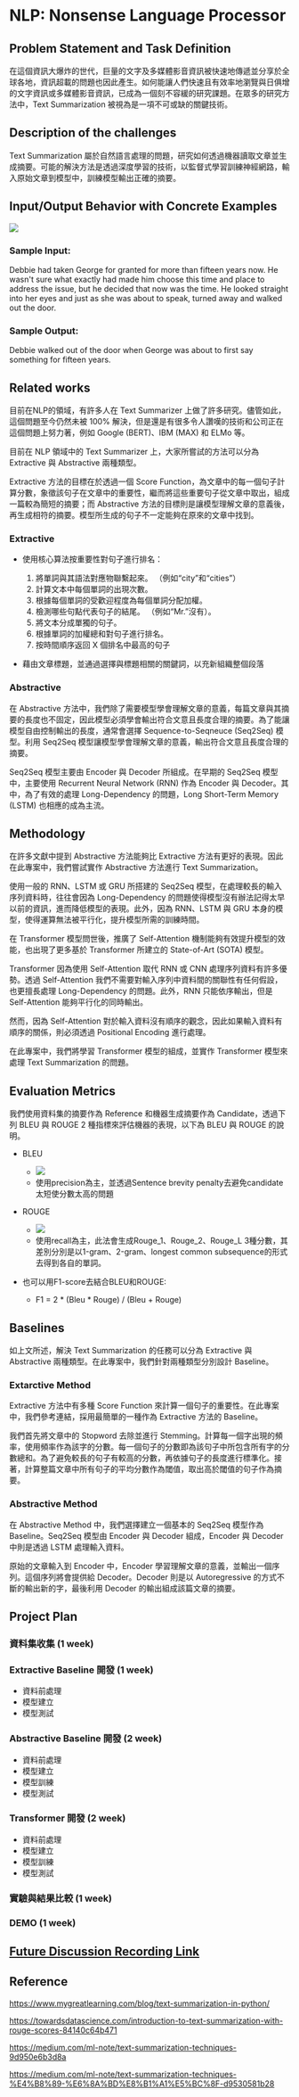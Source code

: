 # NLP: Nonsense Language Processor

## Problem Statement and Task Definition

在這個資訊大爆炸的世代，巨量的文字及多媒體影音資訊被快速地傳遞並分享於全球各地，資訊超載的問題也因此產生。如何能讓人們快速且有效率地瀏覽與日俱增的文字資訊或多媒體影音資訊，已成為一個刻不容緩的研究課題。在眾多的研究方法中，Text Summarization 被視為是一項不可或缺的關鍵技術。

## Description of the challenges
Text Summarization 屬於自然語言處理的問題，研究如何透過機器讀取文章並生成摘要。可能的解決方法是透過深度學習的技術，以監督式學習訓練神經網路，輸入原始文章到模型中，訓練模型輸出正確的摘要。

## Input/Output Behavior with Concrete Examples

![](https://i.imgur.com/iffXVp2.png)

### Sample Input:
Debbie had taken George for granted for more than fifteen years now. He wasn't sure what exactly had made him choose this time and place to address the issue, but he decided that now was the time. He looked straight into her eyes and just as she was about to speak, turned away and walked out the door.

### Sample Output:
Debbie walked out of the door when George was about to first say something for fifteen years.

## Related works

目前在NLP的領域，有許多人在 Text Summarizer 上做了許多研究。儘管如此，這個問題至今仍然未被 100% 解決，但是還是有很多令人讚嘆的技術和公司正在這個問題上努力著，例如 Google (BERT)、IBM (MAX) 和 ELMo 等。

目前在 NLP 領域中的 Text Summarizer 上，大家所嘗試的方法可以分為 Extractive 與 Abstractive 兩種類型。

Extractive 方法的目標在於透過一個 Score Function，為文章中的每一個句子計算分數，象徵該句子在文章中的重要性，繼而將這些重要句子從文章中取出，組成一篇較為簡短的摘要；而 Abstractive 方法的目標則是讓模型理解文章的意義後，再生成相符的摘要。模型所生成的句子不一定能夠在原來的文章中找到。

### Extractive
- 使用核心算法按重要性對句子進行排名：
  1.  將單詞與其語法對應物聯繫起來。 （例如“city”和“cities”）
  2.  計算文本中每個單詞的出現次數。
  3.  根據每個單詞的受歡迎程度為每個單詞分配加權。
  5.  檢測哪些句點代表句子的結尾。 （例如“Mr.”沒有）。
  6.  將文本分成單獨的句子。
  7.  根據單詞的加權總和對句子進行排名。
  8.  按時間順序返回 X 個排名中最高的句子

- 藉由文章標題，並通過選擇與標題相關的關鍵詞，以充新組織整個段落

### Abstractive

在 Abstractive 方法中，我們除了需要模型學會理解文章的意義，每篇文章與其摘要的長度也不固定，因此模型必須學會輸出符合文意且長度合理的摘要。為了能讓模型自由控制輸出的長度，通常會選擇 Sequence-to-Seqneuce (Seq2Seq) 模型。利用 Seq2Seq 模型讓模型學會理解文章的意義，輸出符合文意且長度合理的摘要。

Seq2Seq 模型主要由 Encoder 與 Decoder 所組成。在早期的 Seq2Seq 模型中，主要使用 Recurrent Neural Network (RNN) 作為 Encoder 與 Decoder。其中，為了有效的處理 Long-Dependency 的問題，Long Short-Term Memory (LSTM) 也相應的成為主流。


## Methodology

在許多文獻中提到 Abstractive 方法能夠比 Extractive 方法有更好的表現。因此在此專案中，我們嘗試實作 Abstractive 方法進行 Text Summarization。

使用一般的 RNN、LSTM 或 GRU 所搭建的 Seq2Seq 模型，在處理較長的輸入序列資料時，往往會因為 Long-Dependency 的問題使得模型沒有辦法記得太早以前的資訊，進而降低模型的表現。此外，因為 RNN、LSTM 與 GRU 本身的模型，使得運算無法被平行化，提升模型所需的訓練時間。

在 Transformer 模型問世後，推廣了 Self-Attention 機制能夠有效提升模型的效能，也出現了更多基於 Transformer 所建立的 State-of-Art (SOTA) 模型。

Transformer 因為使用 Self-Attention 取代 RNN 或 CNN 處理序列資料有許多優勢。透過 Self-Attention 我們不需要對輸入序列中資料間的關聯性有任何假設，也更擅長處理 Long-Dependency 的問題。此外，RNN 只能依序輸出，但是 Self-Attention 能夠平行化的同時輸出。

然而，因為 Self-Attention 對於輸入資料沒有順序的觀念，因此如果輸入資料有順序的關係，則必須透過 Positional Encoding 進行處理。

在此專案中，我們將學習 Transformer 模型的組成，並實作 Transformer 模型來處理 Text Summarization 的問題。

## Evaluation Metrics

我們使用資料集的摘要作為 Reference 和機器生成摘要作為 Candidate，透過下列 BLEU 與 ROUGE 2 種指標來評估機器的表現，以下為 BLEU 與 ROUGE 的說明。

- BLEU
    - ![](https://imgur.com/ohYv39X)
    - 使用precision為主，並透過Sentence brevity penalty去避免candidate太短使分數太高的問題
    
- ROUGE
    - ![](https://imgur.com/1HJadju)
    - 使用recall為主，此法會生成Rouge_1、Rouge_2、Rouge_L 3種分數，其差別分別是以1-gram、2-gram、longest common subsequence的形式去得到各自的單詞。

- 也可以用F1-score去結合BLEU和ROUGE:
    - F1 = 2 * (Bleu * Rouge) / (Bleu + Rouge)


## Baselines
如上文所述，解決 Text Summarization 的任務可以分為 Extractive 與 Abstractive 兩種類型。在此專案中，我們針對兩種類型分別設計 Baseline。

### Extarctive Method

Extractive 方法中有多種 Score Function 來計算一個句子的重要性。在此專案中，我們參考連結，採用最簡單的一種作為 Extractive 方法的 Baseline。

我們首先將文章中的 Stopword 去除並進行 Stemming。計算每一個字出現的頻率，使用頻率作為該字的分數。每一個句子的分數即為該句子中所包含所有字的分數總和。為了避免較長的句子有較高的分數，再依據句子的長度進行標準化。接著，計算整篇文章中所有句子的平均分數作為閾值，取出高於閾值的句子作為摘要。
    
### Abstractive Method

在 Abstractive Method 中，我們選擇建立一個基本的 Seq2Seq 模型作為 Baseline。Seq2Seq 模型由 Encoder 與 Decoder 組成，Encoder 與 Decoder 中則是透過 LSTM 處理輸入資料。

原始的文章輸入到 Encoder 中，Encoder 學習理解文章的意義，並輸出一個序列。這個序列將會提供給 Decoder。Decoder 則是以 Autoregressive 的方式不斷的輸出新的字，最後利用 Decoder 的輸出組成該篇文章的摘要。


## Project Plan

### 資料集收集 (1 week)
### Extractive Baseline 開發 (1 week)
- 資料前處理
- 模型建立
- 模型測試
### Abstractive Baseline 開發 (2 week)
- 資料前處理
- 模型建立
- 模型訓練
- 模型測試
### Transformer 開發 (2 week)
- 資料前處理
- 模型建立
- 模型訓練
- 模型測試
### 實驗與結果比較 (1 week)
### DEMO (1 week)

## [Future Discussion Recording Link](https://hackmd.io/@JonathanLiu/Hy8PWZw4q)

## Reference
https://www.mygreatlearning.com/blog/text-summarization-in-python/

https://towardsdatascience.com/introduction-to-text-summarization-with-rouge-scores-84140c64b471

https://medium.com/ml-note/text-summarization-techniques-9d950e6b3d8a

https://medium.com/ml-note/text-summarization-techniques-%E4%B8%89-%E6%8A%BD%E8%B1%A1%E5%BC%8F-d9530581b28